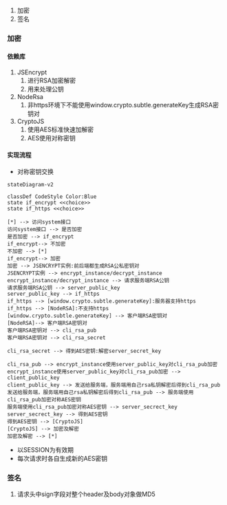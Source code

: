 ##
1. 加密
2. 签名

### 加密

#### 依赖库
1. JSEncrypt
	1. 进行RSA加密解密
	2. 用来处理公钥
2. NodeRsa
	1. 非https环境下不能使用window.crypto.subtle.generateKey生成RSA密钥对
3. CryptoJS
	1. 使用AES标准快速加解密
	2. AES使用对称密钥


#### 实现流程
- 对称密钥交换
```mermaid
stateDiagram-v2

classDef CodeStyle Color:Blue
state if_encrypt <<choice>>
state if_https <<choice>>

[*] --> 访问system接口
访问system接口 --> 是否加密
是否加密 --> if_encrypt
if_encrypt--> 不加密
不加密 --> [*]
if_encrypt--> 加密
加密 --> JSENCRYPT实例:前后端都生成RSA公私密钥对
JSENCRYPT实例 --> encrypt_instance/decrypt_instance
encrypt_instance/decrypt_instance --> 请求服务端RSA公钥
请求服务端RSA公钥 --> server_public_key
server_public_key --> if_https
if_https --> [window.crypto.subtle.generateKey]:服务器支持https
if_https --> [NodeRSA]:不支持https
[window.crypto.subtle.generateKey] --> 客户端RSA密钥对
[NodeRSA]--> 客户端RSA密钥对
客户端RSA密钥对 --> cli_rsa_pub
客户端RSA密钥对 --> cli_rsa_secret

cli_rsa_secret --> 得到AES密钥:解密server_secret_key

cli_rsa_pub --> encrypt_instance使用server_public_key对cli_rsa_pub加密
encrypt_instance使用server_public_key对cli_rsa_pub加密 --> client_public_key
client_public_key --> 发送给服务端，服务端用自己rsa私钥解密后得到cli_rsa_pub
发送给服务端，服务端用自己rsa私钥解密后得到cli_rsa_pub --> 服务端使用cli_rsa_pub加密对称AES密钥
服务端使用cli_rsa_pub加密对称AES密钥 --> server_secrect_key
server_secrect_key --> 得到AES密钥
得到AES密钥 --> [CryptoJS]
[CryptoJS] --> 加密及解密
加密及解密 --> [*]
```
- 以SESSION为有效期
- 每次请求时各自生成新的AES密钥
### 签名
1. 请求头中sign字段对整个header及body对象做MD5